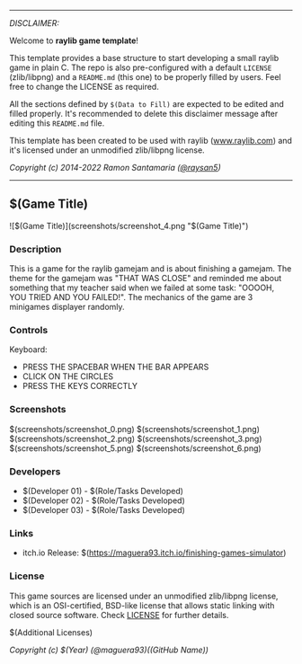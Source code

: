 -----------------------------------

_DISCLAIMER:_

Welcome to **raylib game template**!

This template provides a base structure to start developing a small raylib game in plain C. The repo is also pre-configured with a default `LICENSE` (zlib/libpng) and a `README.md` (this one) to be properly filled by users. Feel free to change the LICENSE as required.

All the sections defined by `$(Data to Fill)` are expected to be edited and filled properly. It's recommended to delete this disclaimer message after editing this `README.md` file.

This template has been created to be used with raylib (www.raylib.com) and it's licensed under an unmodified zlib/libpng license.

_Copyright (c) 2014-2022 Ramon Santamaria ([@raysan5](https://twitter.com/raysan5))_

-----------------------------------

## $(Game Title)

![$(Game Title)](screenshots/screenshot_4.png "$(Game Title)")

### Description

This is a game for the raylib gamejam and is about finishing a gamejam. The theme for the gamejam was "THAT WAS CLOSE" and reminded me about something that my teacher said when we failed at some task: "OOOOH, YOU TRIED AND YOU FAILED!".
The mechanics of the game are 3 minigames displayer randomly.

### Controls

Keyboard:
 - PRESS THE SPACEBAR WHEN THE BAR APPEARS
 - CLICK ON THE CIRCLES
 - PRESS THE KEYS CORRECTLY

### Screenshots

$(screenshots/screenshot_0.png)
$(screenshots/screenshot_1.png)
$(screenshots/screenshot_2.png)
$(screenshots/screenshot_3.png)
$(screenshots/screenshot_5.png)
$(screenshots/screenshot_6.png)

### Developers

 - $(Developer 01) - $(Role/Tasks Developed)
 - $(Developer 02) - $(Role/Tasks Developed)
 - $(Developer 03) - $(Role/Tasks Developed)

### Links

 - itch.io Release: $(https://maguera93.itch.io/finishing-games-simulator)

### License

This game sources are licensed under an unmodified zlib/libpng license, which is an OSI-certified, BSD-like license that allows static linking with closed source software. Check [LICENSE](LICENSE) for further details.

$(Additional Licenses)

*Copyright (c) $(Year) $(@maguera93) ($(GitHub Name))*
